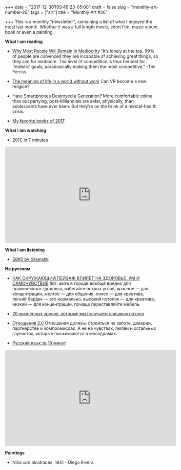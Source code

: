 +++
date = "2017-12-30T09:46:23-05:00"
draft = false
slug = "monthly-art-number-26"
tags = ["art"]
title = "Monthly Art #26"

+++
This is a monthly "newsletter", containing a list of what I enjoyed the most
last month. Whether it was a full length movie, short film, music album, book
or even a painting.

<!--more-->

**What I am reading**

* [Why Most People Will Remain in Mediocrity](https://medium.com/the-mission/why-most-people-will-remain-in-mediocrity-6c7e24c48d12)
  “It’s lonely at the top. 99% of people are convinced they are incapable of
  achieving great things, so they aim for mediocre. The level of competition is
  thus fiercest for ‘realistic’ goals, paradoxically making them the most
  competitive.” -Tim Ferriss

* [The meaning of life in a world without work](https://www.theguardian.com/technology/2017/may/08/virtual-reality-religion-robots-sapiens-book)
  Can VR become a new religion?

* [Have Smartphones Destroyed a Generation?](https://www.theatlantic.com/magazine/archive/2017/09/has-the-smartphone-destroyed-a-generation/534198/)
  More comfortable online than out partying, post-Millennials are safer,
  physically, than adolescents have ever been. But they’re on the brink of a
  mental-health crisis.

* [My favorite books of 2017](http://homeonrails.com/2017/12/my-favorite-books-of-2017/)

**What I am watching**

* [2017, in 7 minutes](https://www.youtube.com/watch?v=O6BODAJVYc8)

<iframe width="560" height="315" src="https://www.youtube-nocookie.com/embed/O6BODAJVYc8?rel=0" frameborder="0" gesture="media" allow="encrypted-media" allowfullscreen></iframe>

**What I am listening**

* [SB#2 by Gramatik](https://itunes.apple.com/us/album/sb-2/806697096)

**На русском**

* [КАК ОКРУЖАЮЩИЙ ПЕЙЗАЖ ВЛИЯЕТ НА ЗДОРОВЬЕ, УМ И САМОЧУВСТВИЕ](https://knife.media/architecture-influence/)
  tldr: жить в городе вообще вредно для психического здоровья, избегайте острых
  углов, красное — для концентрации, желтое — для общения, синее — для
  креатива, легкий бардак — это нормально, высокий потолок — для креатива,
  низкий — для концентрации, почаще переставляйте мебель.

* [20 жизненных уроков, которые мы получаем слишком поздно](https://lifehacker.ru/2017/11/22/20-zhiznennyh-urokov/)

* [Отношения 2.0](https://medium.com/@devpew/%D0%BE%D1%82%D0%BD%D0%BE%D1%88%D0%B5%D0%BD%D0%B8%D1%8F-2-0-4ba86c211156)
  Отношения должны строиться на заботе, доверии, партнерстве и компромиссах. А
  не на чувствах, любви и остальных глупостях, которые показываются в
  мелодрамах.

* [Русский язык за 18 минут](https://www.youtube.com/watch?v=vDSn1HWY8J8)

<iframe width="560" height="315" src="https://www.youtube-nocookie.com/embed/vDSn1HWY8J8?rel=0" frameborder="0" gesture="media" allow="encrypted-media" allowfullscreen></iframe>

**Paintings**

* Niña con alcatraces, 1941 - Diego Rivera

<img class="img-rounded" src="/images/posts/2017-12-30-monthly-art-26/dr.jpg" alt="" title=""/>
